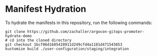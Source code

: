 # Manifest Hydration

To hydrate the manifests in this repository, run the following commands:

```shell
git clone https://github.com/zachaller/argocon-gitops-promoter-hydrate-demo
# cd into the cloned directory
git checkout 1bcf86d1685428911d249cfd4a1181d471543653
kustomize build ./user-configuration/staging/integration
```
